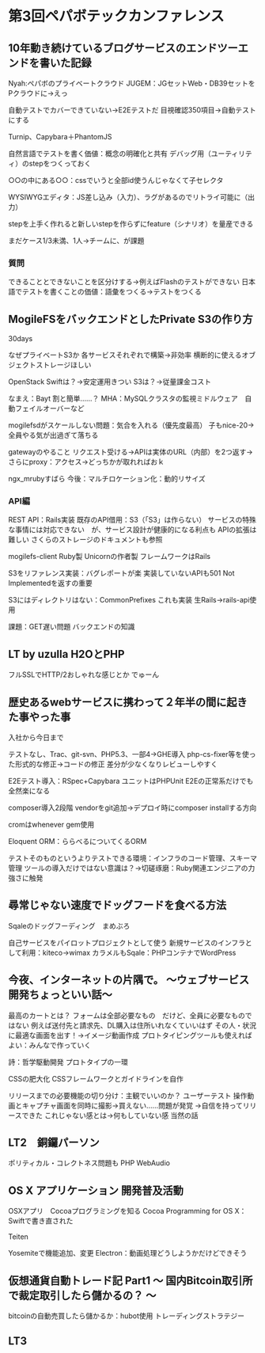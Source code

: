 # 第3回ペパボテックカンファレンス

## 10年動き続けているブログサービスのエンドツーエンドを書いた記録

Nyah:ペパボのプライベートクラウド
JUGEM：JGセットWeb・DB39セットをPクラウドに→えっ

自動テストでカバーできていない→E2Eテストだ
目視確認350項目→自動テストにする

Turnip、Capybara＋PhantomJS

自然言語でテストを書く価値：概念の明確化と共有
デバッグ用（ユーティリティ）のstepをつくっておく

○○の中にある○○：cssでいうと全部id使うんじゃなくて子セレクタ

WYSIWYGエディタ：JS差し込み（入力）、ラグがあるのでリトライ可能に（出力）

stepを上手く作れると新しいstepを作らずにfeature（シナリオ）を量産できる

まだケース1/3未満、1人→チームに、が課題

### 質問

できることとできないことを区分けする→例えばFlashのテストができない
日本語でテストを書くことの価値：語彙をつくる→テストをつくる


## MogileFSをバックエンドとしたPrivate S3の作り方

30days

なぜプライベートS3か
各サービスそれぞれで構築→非効率
横断的に使えるオブジェクトストレージほしい

OpenStack Swiftは？→安定運用きつい
S3は？→従量課金コスト

なまえ：Bayt
割と簡単……？
MHA：MySQLクラスタの監視ミドルウェア　自動フェイルオーバーなど

mogilefsdがスケールしない問題：気合を入れる（優先度最高）
子もnice-20→全員やる気が出過ぎて落ちる

gatewayのやること
リクエスト受ける→APIは実体のURL（内部）を2つ返す→さらにproxy：アクセス→どっちかが取れればおｋ

ngx_mrubyすばら
今後：マルチロケーション化：動的リサイズ

### API編
REST API：Rails実装
既存のAPI借用：S3（「S3」は作らない）
サービスの特殊な事情には対応できない　が、サービス設計が健康的になる利点も
APIの拡張は難しい
さくらのストレージのドキュメントも参照

mogilefs-client Ruby製 Unicornの作者製
フレームワークはRails

S3をリファレンス実装：バグレポートが楽
実装していないAPIも501 Not Implementedを返すの重要

S3にはディレクトリはない：CommonPrefixes
これも実装
生Rails→rails-api使用

課題：GET遅い問題
バックエンドの知識

## LT by uzulla H2OとPHP

フルSSLでHTTP/2おしゃれな感じとか
でゅーん

## 歴史あるwebサービスに携わって２年半の間に起きた事やった事

入社から今日まで

テストなし、Trac、git-svn、PHP5.3、一部4→GHE導入
php-cs-fixer等を使った形式的な修正→コードの修正
差分が少なくなりレビューしやすく

E2Eテスト導入：RSpec+Capybara
ユニットはPHPUnit
E2Eの正常系だけでも全然楽になる

composer導入2段階
vendorをgit追加→デプロイ時にcomposer installする方向

cromはwhenever gem使用

Eloquent ORM：ららべるについてくるORM

テストそのものというよりテストできる環境：インフラのコード管理、スキーマ管理
ツールの導入だけではない意識は？→切磋琢磨：Ruby関連エンジニアの力強さに触発


## 尋常じゃない速度でドッグフードを食べる方法

Sqaleのドッグフーディング　まめぶろ

自己サービスをパイロットプロジェクトとして使う
新規サービスのインフラとして利用：kiteco→wimax
カラメルもSqale：PHPコンテナでWordPress

## 今夜、インターネットの片隅で。 〜ウェブサービス開発ちょっといい話〜

最高のカートとは？
フォームは全部必要なもの　だけど、全員に必要なものではない
例えば送付先と請求先、DL購入は住所いれなくていいはず
その人・状況に最適な画面を出す！→イメージ動画作成
プロトタイピングツールも使えればよい：みんなで作っていく

詩：哲学駆動開発
プロトタイプの一環

CSSの肥大化
CSSフレームワークとガイドラインを自作

リリースまでの必要機能の切り分け：主観でいいのか？
ユーザーテスト
操作動画とキャプチャ画面を同時に撮影→買えない……問題が発覚
→自信を持ってリリースできた
これじゃない感とは→何もしていない感
当然の話

## LT2　銅鑼パーソン

ポリティカル・コレクトネス問題も
PHP WebAudio

## OS X アプリケーション 開発普及活動

OSXアプリ　Cocoaプログラミングを知る
Cocoa Programming for OS X： Swiftで書き直された

Teiten

Yosemiteで機能追加、変更
Electron：動画処理どうしようかだけどできそう

## 仮想通貨自動トレード記 Part1 〜 国内Bitcoin取引所で裁定取引したら儲かるの？ 〜

bitcoinの自動売買したら儲かるか：hubot使用
トレーディングストラテジー

## LT3
